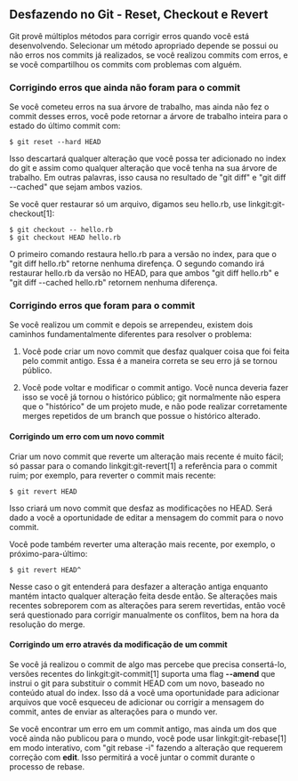 ﻿## Desfazendo no Git - Reset, Checkout e Revert ##

Git provê múltiplos métodos para corrigir erros quando você está desenvolvendo.
Selecionar um método apropriado depende se possui ou não erros nos 
commits já realizados, se você realizou commits com erros, e se você compartilhou
os commits com problemas com alguém.

### Corrigindo erros que ainda não foram para o commit ###

Se você cometeu erros na sua árvore de trabalho, mas ainda não fez o commit
desses erros, você pode retornar a árvore de trabalho inteira para o estado do 
último commit com:

    $ git reset --hard HEAD

Isso descartará qualquer alteração que você possa ter adicionado no index do
git e assim como qualquer alteração que você tenha na sua árvore de trabalho.
Em outras palavras, isso causa no resultado de "git diff" e "git diff
--cached" que sejam ambos vazios.

Se você quer restaurar só um arquivo, digamos seu hello.rb, use
linkgit:git-checkout[1]:

    $ git checkout -- hello.rb
    $ git checkout HEAD hello.rb

O primeiro comando restaura hello.rb para a versão no index, para que
o "git diff hello.rb" retorne nenhuma direfença. O segundo comando
irá restaurar hello.rb da versão no HEAD, para que ambos
"git diff hello.rb" e "git diff --cached hello.rb" retornem nenhuma diferença.


### Corrigindo erros que foram para o commit ###

Se você realizou um commit e depois se arrependeu, existem dois caminhos
fundamentalmente diferentes para resolver o problema:

1. Você pode criar um novo commit que desfaz qualquer coisa que foi
    feita pelo commit antigo. Essa é a maneira correta se seu erro
    já se tornou público.

2. Você pode voltar e modificar o commit antigo. Você nunca deveria fazer
    isso se você já tornou o histórico público; git normalmente não espera
    que o "histórico" de um projeto mude, e não pode realizar corretamente
    merges repetidos de um branch que possue o histórico alterado.


#### Corrigindo um erro com um novo commit ####

Criar um novo commit que reverte um alteração mais recente é muito fácil;
só passar para o comando linkgit:git-revert[1] a referência para o commit ruim;
por exemplo, para reverter o commit mais recente:

    $ git revert HEAD

Isso criará um novo commit que desfaz as modificações no HEAD. Será dado a
você a oportunidade de editar a mensagem do commit para o novo commit.

Você pode também reverter uma alteração mais recente, por exemplo, o
próximo-para-último:

    $ git revert HEAD^

Nesse caso o git entenderá para desfazer a alteração antiga enquanto mantém
intacto qualquer alteração feita desde então. Se alterações mais recentes
sobreporem com as alterações para serem revertidas, então você será questionado
para corrigir manualmente os conflitos, bem na hora da resolução do merge.

#### Corrigindo um erro através da modificação de um commit ####

Se você já realizou o commit de algo mas percebe que precisa consertá-lo, 
versões recentes do linkgit:git-commit[1] suporta uma flag **--amend** que instrui
o git para substituir o commit HEAD com um novo, baseado no conteúdo atual do
index. Isso dá a você uma oportunidade para adicionar arquivos que você
esqueceu de adicionar ou corrigir a mensagem do commit, antes de enviar as
alterações para o mundo ver.

Se você encontrar um erro em um commit antigo, mas ainda um dos que você ainda
não publicou para o mundo, você pode usar linkgit:git-rebase[1] em modo
interativo, com "git rebase -i" fazendo a alteração que requerem correção com
**edit**. Isso permitirá a você juntar o commit durante o processo de rebase.